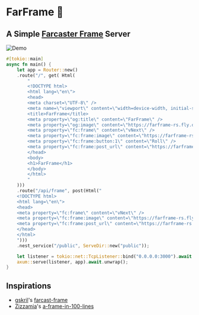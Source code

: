 # FarFrame 🦀

## A Simple [Farcaster Frame](https://warpcast.notion.site/Farcaster-Frames-4bd47fe97dc74a42a48d3a234636d8c5) Server

![Demo](./demo.png)

```Rust
#[tokio::main]
async fn main() {
    let app = Router::new()
    .route("/", get( Html(
        "
        <!DOCTYPE html>
        <html lang=\"en\">
        <head>
        <meta charset=\"UTF-8\" />
        <meta name=\"viewport\" content=\"width=device-width, initial-scale=1.0\" />
        <title>FarFrame</title>
        <meta property=\"og:title\" content=\"FarFrame\" />
        <meta property=\"og:image\" content=\"https://farframe-rs.fly.dev/public/initial.png\" />
        <meta property=\"fc:frame\" content=\"vNext\" />
        <meta property=\"fc:frame:image\" content=\"https://farframe-rs.fly.dev/public/initial.png\" />
        <meta property=\"fc:frame:button:1\" content=\"Roll\" />
        <meta property=\"fc:frame:post_url\" content=\"https://farframe-rs.fly.dev/api/frame\" />
        </head>
        <body>
        <h1>FarFrame</h1>
        </body>
        </html>
        "
    )))
    .route("/api/frame", post(Html("
    <!DOCTYPE html>
    <html lang=\"en\">
    <head>
    <meta property=\"fc:frame\" content=\"vNext\" />
    <meta property=\"fc:frame:image\" content=\"https://farframe-rs.fly.dev/public/roll.png\" />
    <meta property=\"fc:frame:post_url\" content=\"https://farframe-rs.fly.dev/api/frame\" />
    </head>
    </html>
    ")))
    .nest_service("/public", ServeDir::new("public"));

    let listener = tokio::net::TcpListener::bind("0.0.0.0:3000").await.unwrap();
    axum::serve(listener, app).await.unwrap();
}
```

## Inspirations

- [gskril](https://github.com/gskril)'s [farcast-frame](https://github.com/gskril/farcaster-frame)
- [Zizzamia](https://github.com/Zizzamia)'s [a-frame-in-100-lines](https://github.com/Zizzamia/a-frame-in-100-lines)
